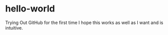# hello-world
Trying Out GitHub for the first time
I hope this works as well as I want and is intuitive.

